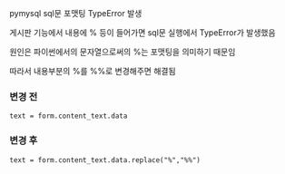 pymysql sql문 포맷팅 TypeError 발생

게시판 기능에서 내용에 % 등이 들어가면 sql문 실행에서 TypeError가 발생했음   

원인은 파이썬에서의 문자열으로써의 %는 포맷팅을 의미하기 때문임

따라서 내용부분의 %를 %%로 변경해주면 해결됨

### 변경 전

```
text = form.content_text.data
```

### 변경 후

```
text = form.content_text.data.replace("%","%%")
```

